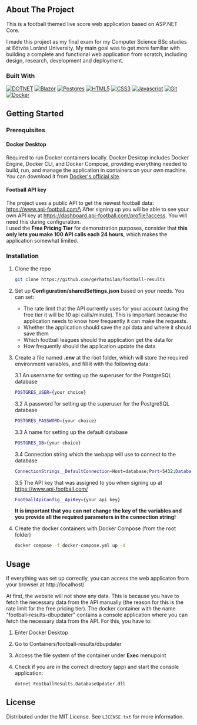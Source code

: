 ## About The Project

This is a football themed live score web application based on ASP.NET Core.

I made this project as my final exam for my Computer Science BSc studies at Eötvös Loránd University.
My main goal was to get more familiar with building a complete and functional web application from scratch, including design, research, development and deployment.


### Built With

[![DOTNET]][DOTNET-url]
[![Blazor]][Blazor-url]
[![Postgres]][Postgres-url]
[![HTML5]][HTML5-url]
[![CSS3]][CSS3-url]
[![Javascript]][Javascript-url]
[![Git]][Git-url]
[![Docker]][Docker-url]

<!-- GETTING STARTED -->
## Getting Started

### Prerequisites

#### Docker Desktop
Required to run Docker containers locally. Docker Desktop includes Docker Engine, Docker CLI, and Docker Compose, providing everything needed to build, run, and manage the application in containers on your own machine. You can download it from [Docker's official site](https://www.docker.com/get-started).

#### Football API key
The project uses a public API to get the newest football data: https://www.api-football.com/\
After signing up you will be able to see your own API key at https://dashboard.api-football.com/profile?access. You will need this during configuration.\
I used the <b>Free Pricing Tier</b> for demonstration purposes, consider that <b>this only lets you make 100 API calls each 24 hours</b>, which makes the application somewhat limited.

### Installation

1. Clone the repo
   ```sh
   git clone https://github.com/gerhatmilan/football-results
   ```
   
2. Set up <b>Configuration/sharedSettings.json</b> based on your needs. You can set:
    * The rate limit that the API currently uses for your account (using the free tier it will be 10 api calls/minute). This is important because the application needs to know how frequently it can make the requests.
    * Whether the application should save the api data and where it should save them
    * Which football leagues should the application get the data for
    * How frequently should the application update the data

3. Create a file named <b>.env</b> at the root folder, which will store the required environment variables, and fill it with the following data:

    3.1 An username for setting up the superuser for the PostgreSQL database
    ```sh
    POSTGRES_USER={your choice}
    ```
    3.2 A password for setting up the superuser for the PostgreSQL database
    ```sh
    POSTGRES_PASSWORD={your choice}
    ```
    3.3 A name for setting up the default database
    ```sh
    POSTGRES_DB={your choice}
    ```
    3.4 Connection string which the webapp will use to connect to the database
    ```sh
    ConnectionStrings__DefaultConnection=Host=database;Port=5432;Database={your choice at 3.3};Username={your choice at 3.1};Password={your choice at 3.2}
    ```
    3.5 The API key that was assigned to you when signing up at https://www.api-football.com/
    ```sh
    FootballApiConfig__ApiKey={your api key}
    ```

    <b>It is important that you can not change the key of the variables and you provide all the required parameters in the connection string!</b>
    
4. Create the docker containers with Docker Compose (from the root folder)
    ```sh
    docker compose -f docker-compose.yml up -d
    ```

## Usage

If everything was set up correctly, you can access the web applicaton from your browser at http://localhost/

At first, the website will not show any data. This is because you have to fetch the necessary data from the API manually (the reason for this is the rate limit for the free pricing tier). The docker container with the name "football-results-dbupdater" contains a console application where you can fetch the necessary data from the API. For this, you have to:
1. Enter Docker Desktop
2. Go to Containers/football-results/dbupdater
3. Access the file system of the container under <b>Exec</b> menupoint
4. Check if you are in the correct directory (app) and start the console application:

   ```sh
   dotnet FootballResults.DatabaseUpdater.dll
   ```

## License

Distributed under the MIT License. See `LICENSE.txt` for more information.



[DOTNET]: https://img.shields.io/badge/DOTNET-512BD4?style=for-the-badge&logo=dotnet&logoColor=ffffff
[DOTNET-url]: https://dotnet.microsoft.com/en-us/
[Blazor]: https://img.shields.io/badge/blazor-512BD4?style=for-the-badge&logo=blazor&logoColor=ffffff
[Blazor-url]: https://dotnet.microsoft.com/en-us/apps/aspnet/web-apps/blazor
[Postgres]: https://img.shields.io/badge/postgres-4169E1?style=for-the-badge&logo=postgresql&logoColor=ffffff
[Postgres-url]: https://www.postgresql.org/
[HTML5]: https://img.shields.io/badge/HTML5-E34F26?style=for-the-badge&logo=html5&logoColor=ffffff
[HTML5-url]: https://www.w3schools.com/html/
[CSS3]: https://img.shields.io/badge/CSS3-1572B6?style=for-the-badge&logo=css3&logoColor=ffffff
[CSS3-url]: https://www.w3schools.com/css/
[Javascript]: https://img.shields.io/badge/javascript-F7DF1E?style=for-the-badge&logo=javascript&logoColor=ffffff
[Javascript-url]: https://developer.mozilla.org/en-US/docs/Web/JavaScript
[Git]: https://img.shields.io/badge/git-F05032?style=for-the-badge&logo=git&logoColor=ffffff
[Git-url]: https://git-scm.com/
[Docker]: https://img.shields.io/badge/docker-2496ED?style=for-the-badge&logo=docker&logoColor=ffffff
[Docker-url]: https://www.docker.com/